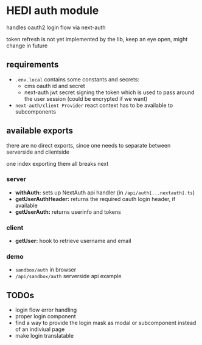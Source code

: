 # HEDI auth module

handles oauth2 login flow via next-auth

token refresh is not yet implemented by the lib, keep an eye open, might change in future

## requirements
* `.env.local` contains some constants and secrets:
  * cms oauth id and secret
  * next-auth jwt secret signing the token which is used to pass around the user session (could be encrypted if we want)
* `next-auth/client Provider` react context has to be available to subcomponents

## available exports
there are no direct exports, since one needs to separate between serverside and clientside

one index exporting them all breaks next

### server
* __withAuth:__ sets up NextAuth api handler (in `/api/auth[...nextauth].ts`)
* __getUserAuthHeader:__ returns the required oauth login header, if available
* __getUserAuth:__ returns userinfo and tokens

### client
* __getUser:__ hook to retrieve username and email

### demo
* `sandbox/auth` in browser
* `/api/sandbox/auth` serverside api example

## TODOs
* login flow error handling
* proper login component
* find a way to provide the login mask as modal or subcomponent instead of an indiviual page
* make login translatable